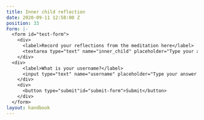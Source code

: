 ```yaml
---
title: Inner child reflection
date: 2020-09-11 12:58:00 Z
position: 33
Form: |-
  <form id="test-form">
    <div>
      <label>Record your reflections from the meditation here</label>
      <textarea type="text" name="inner_child" placeholder="Type your answer here"/></textarea>
    </div>
  <div>
      <label>What is your username?</label>
      <input type="text" name="username" placeholder="Type your answer here"/></input>
    </div>
    <div>
      <button type="submit"id="submit-form">Submit</button>
    </div>
  </form>
layout: handbook
---
```


 

